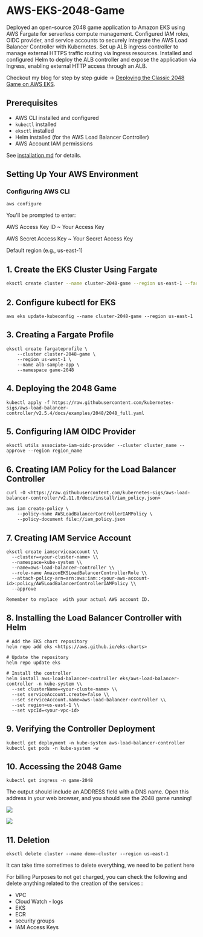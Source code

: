 # AWS-EKS-2048-Game

Deployed an open-source 2048 game application to Amazon EKS using AWS Fargate for serverless compute
 management.
 Configured IAM roles, OIDC provider, and service accounts to securely integrate the AWS Load Balancer Controller
 with Kubernetes.
 Set up ALB ingress controller to manage external HTTPS traffic routing via Ingress resources.
 Installed and configured Helm to deploy the ALB controller and expose the application via Ingress, enabling external
 HTTP access through an ALB.


Checkout my blog for step by step guide -> [Deploying the Classic 2048 Game on AWS EKS](https://deepakbehera.hashnode.dev/deploying-the-classic-2048-game-on-aws-elastic-kubernetes-service-eks).

## Prerequisites

- AWS CLI installed and configured
- `kubectl` installed
- `eksctl` installed
- Helm installed (for the AWS Load Balancer Controller)
- AWS Account IAM permissions

See [installation.md](installation.md) for details.

## Setting Up Your AWS Environment
### Configuring AWS CLI
```
aws configure
```
You'll be prompted to enter:

AWS Access Key ID ~ Your Access Key

AWS Secret Access Key ~ Your Secret Access Key

Default region (e.g., us-east-1)

## 1. Create the EKS Cluster Using Fargate

```sh
eksctl create cluster --name cluster-2048-game --region us-east-1 --fargate

```
## 2.  Configure kubectl for EKS
```
aws eks update-kubeconfig --name cluster-2048-game --region us-east-1
```
## 3. Creating a Fargate Profile
```
eksctl create fargateprofile \
    --cluster cluster-2048-game \
    --region us-west-1 \
    --name alb-sample-app \
    --namespace game-2048
```
## 4. Deploying the 2048 Game
```
kubectl apply -f https://raw.githubusercontent.com/kubernetes-sigs/aws-load-balancer-controller/v2.5.4/docs/examples/2048/2048_full.yaml
```
## 5. Configuring IAM OIDC Provider
```
eksctl utils associate-iam-oidc-provider --cluster cluster_name --approve --region region_name
```
## 6. Creating IAM Policy for the Load Balancer Controller
```
curl -O <https://raw.githubusercontent.com/kubernetes-sigs/aws-load-balancer-controller/v2.11.0/docs/install/iam_policy.json>
```
```
aws iam create-policy \
    --policy-name AWSLoadBalancerControllerIAMPolicy \
    --policy-document file://iam_policy.json
```
## 7. Creating IAM Service Account
```
eksctl create iamserviceaccount \\
  --cluster=<your-cluster-name> \\
  --namespace=kube-system \\
  --name=aws-load-balancer-controller \\
  --role-name AmazonEKSLoadBalancerControllerRole \\
  --attach-policy-arn=arn:aws:iam::<your-aws-account-id>:policy/AWSLoadBalancerControllerIAMPolicy \\
  --approve

Remember to replace  with your actual AWS account ID.
```
## 8. Installing the Load Balancer Controller with Helm
```
# Add the EKS chart repository
helm repo add eks <https://aws.github.io/eks-charts>

# Update the repository
helm repo update eks
```
``` 
# Install the controller
helm install aws-load-balancer-controller eks/aws-load-balancer-controller -n kube-system \\
  --set clusterName=<your-cluste-name> \\
  --set serviceAccount.create=false \\
  --set serviceAccount.name=aws-load-balancer-controller \\
  --set region=us-east-1 \\
  --set vpcId=<your-vpc-id>
```
## 9. Verifying the Controller Deployment
```
kubectl get deployment -n kube-system aws-load-balancer-controller
kubectl get pods -n kube-system -w
```
## 10. Accessing the 2048 Game
```
kubectl get ingress -n game-2048
```
The output should include an ADDRESS field with a DNS name. Open this address in your web browser, and you should see the 2048 game running!

![](https://cdn.hashnode.com/res/hashnode/image/upload/v1752345512993/a666530b-06d9-44bb-b30f-c04cce3ef078.png?auto=compress,format&format=webp)

![](https://cdn.hashnode.com/res/hashnode/image/upload/v1752345626756/ba866c85-c9b2-49c5-8248-d45fc85c8b0e.png?auto=compress,format&format=webp)

## 11. Deletion
```
eksctl delete cluster --name demo-cluster --region us-east-1
```
It can take time sometimes to delete everything, we need to be patient here

For billing Purposes to not get charged, you can check the following and delete anything related to the creation of the services :
- VPC
- Cloud Watch - logs
- EKS
- ECR
- security groups
- IAM Access Keys

